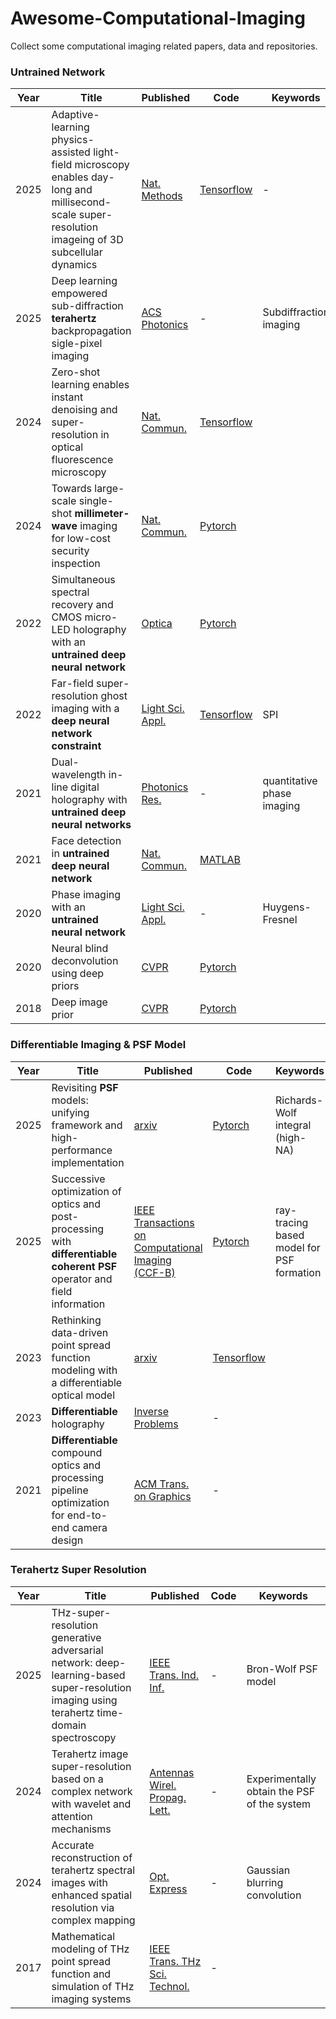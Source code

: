 # Awesome-Computational-Imaging
Collect some computational imaging related papers, data and repositories.

### Untrained Network
|Year|Title | Published  | Code       | Keywords |
|-------| ----- | ----- | ------- | ------- |
|2025| Adaptive-learning physics-assisted light-field microscopy enables day-long and millisecond-scale super-resolution imageing of 3D subcellular dynamics| [Nat. Methods](https://www-nature-com.accproxy.lib.szu.edu.cn/articles/s41467-025-62471-w)| [Tensorflow](https://github.com/feilab-hust/Alpha-LFM) |-|
|2025| Deep learning empowered sub-diffraction **terahertz** backpropagation sigle-pixel imaging| [ACS Photonics](https://pubs.acs.org/doi/10.1021/acsphotonics.5c01060?ref=PDF)| -  |Subdiffraction imaging|
|2024| Zero-shot learning enables instant denoising and super-resolution in optical fluorescence microscopy| [Nat. Commun.](https://www-nature-com.accproxy.lib.szu.edu.cn/articles/s41467-024-48575-9#Sec30)  |[Tensorflow](https://github.com/TristaZeng/ZS-DeconvNet)  | |
|2024| Towards large-scale single-shot **millimeter-wave** imaging for low-cost security inspection| [Nat. Commun.](https://www-nature-com.accproxy.lib.szu.edu.cn/articles/s41467-024-50288-y)  | [Pytorch](https://github.com/bianlab/MMW)  | |
|2022|Simultaneous spectral recovery and CMOS micro-LED holography with an **untrained deep neural network**| [Optica](https://opg.optica.org/optica/fulltext.cfm?uri=optica-9-10-1149&id=509776)  | [Pytorch](https://github.com/iksungk/simultaneous_recovery)  |  |
|2022| Far-field super-resolution ghost imaging with a **deep neural network constraint**| [Light Sci. Appl.](https://www-nature-com.accproxy.lib.szu.edu.cn/articles/s41377-021-00680-w)| [Tensorflow](https://github.com/FeiWang0824/GIDC) |SPI|
|2021| Dual-wavelength in-line digital holography with **untrained deep neural networks**| [Photonics Res.](https://opg.optica.org/prj/fulltext.cfm?uri=prj-9-12-2501&id=465552)| -  |quantitative phase imaging|
|2021|Face detection in **untrained deep neural network**| [Nat. Commun.](https://www-nature-com.accproxy.lib.szu.edu.cn/articles/s41467-021-27606-9#data-availability)  | [MATLAB](https://github.com/cogilab/Face)  |  |
|2020| Phase imaging with an **untrained neural network**| [Light Sci. Appl.](https://www-nature-com.accproxy.lib.szu.edu.cn/articles/s41377-020-0302-3)| -  |Huygens-Fresnel|
|2020|Neural blind deconvolution using deep priors|[CVPR](https://openaccess.thecvf.com/content_CVPR_2020/papers/Ren_Neural_Blind_Deconvolution_Using_Deep_Priors_CVPR_2020_paper.pdf)|[Pytorch](https://github.com/csdwren/SelfDeblur)||
|2018|Deep image prior|[CVPR](https://openaccess.thecvf.com/content_cvpr_2018/papers/Ulyanov_Deep_Image_Prior_CVPR_2018_paper.pdf)|[Pytorch](https://github.com/DmitryUlyanov/deep-image-prior)||

### Differentiable Imaging & PSF Model
|Year|Title | Published  | Code       | Keywords |
|-------| ----- | ----- | ------- | ------- |
|2025|Revisiting **PSF** models: unifying framework and high-performance implementation| [arxiv](https://arxiv.org/abs/2502.03170)  | [Pytorch](https://github.com/Biomedical-Imaging-Group/psf_generator)  | Richards-Wolf integral (high-NA) |
|2025|Successive optimization of optics and post-processing with **differentiable coherent PSF** operator and field information| [IEEE Transactions on Computational Imaging (CCF-B)](https://onlinelibrary-wiley-com.accproxy.lib.szu.edu.cn/doi/10.1002/lpor.202200828)  | [Pytorch](https://github.com/Zrr-ZJU/Successive-optimization)  | ray-tracing based model for PSF formation |
|2023|Rethinking data-driven point spread function modeling with a differentiable optical model| [arxiv](https://arxiv.org/pdf/2203.04908)  | [Tensorflow](https://github.com/tobias-liaudat/wf-psf)  |  |
|2023|**Differentiable** holography| [Inverse Problems](https://onlinelibrary-wiley-com.accproxy.lib.szu.edu.cn/doi/10.1002/lpor.202200828)  | -  |  |
|2021|**Differentiable** compound optics and processing pipeline optimization for end-to-end camera design| [ACM Trans. on Graphics](https://dl.acm.org/doi/10.1145/3446791)  | -  |  |

### Terahertz Super Resolution
|Year|Title | Published  | Code       | Keywords |
|-------| ----- | ----- | ------- | ------- |
|2025|THz-super-resolution generative adversarial  network: deep-learning-based  super-resolution imaging using terahertz time-domain spectroscopy| [IEEE Trans. Ind. Inf.](https://ieeexplore-ieee-org.ezproxy.lib.szu.edu.cn/document/11017374)| -  | Bron-Wolf PSF model |
|2024|Terahertz image super-resolution based on a complex network with wavelet and attention mechanisms|[Antennas Wirel. Propag. Lett.](https://ieeexplore.ieee.org/document/10402035/)| -  |Experimentally obtain the PSF of the system|
|2024|Accurate reconstruction of terahertz spectral images with enhanced spatial resolution via complex mapping|[Opt. Express](https://opg.optica.org/abstract.cfm?URI=oe-32-18-31657)| -  |Gaussian blurring convolution |
|2017|Mathematical modeling of THz point spread function and simulation of THz imaging systems| [IEEE Trans. THz Sci. Technol.](http://ieeexplore.ieee.org/document/8066357/)|- |  |
